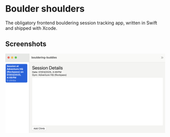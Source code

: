 # Boulder shoulders

The obligatory frontend bouldering session tracking app, written in Swift and shipped with Xcode.

## Screenshots

![](bold.png)